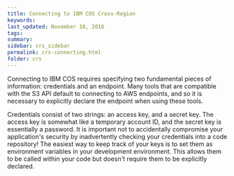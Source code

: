 ```yaml
---
title: Connecting to IBM COS Cross-Region
keywords: 
last_updated: November 18, 2016
tags: 
summary: 
sidebar: crs_sidebar
permalink: crs-connecting.html
folder: crs
---
```


Connecting to IBM COS requires specifying two fundamental pieces of information: credentials and an endpoint. Many tools that are compatible with the S3 API default to connecting to AWS endpoints, and so it is necessary to explicitly declare the endpoint when using these tools.

Credentials consist of two strings: an access key, and a secret key.  The access key is somewhat like a temporary account ID, and the secret key is essentially a password.  It is important not to accidentally compromise your application's security by inadvertently checking your credentials into a code repository! The easiest way to keep track of your keys is to set them as environment variables in your development environment.  This allows them to be called within your code but doesn't require them to be explicitly declared.